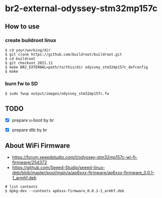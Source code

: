 # br2-external-odyssey-stm32mp157c

## How to use

### create buildroot linux

```
$ cd your/working/dir
$ git clone https://github.com/buildroot/buildroot.git
$ cd buildroot
$ git checkout 2021.11
$ make BR2_EXTERNAL=path/to/this/dir odyssey_stm32mp157c_defconfig
$ make
```

### burn fw to SD

```
$ sudo fwup output/images/odyssey_stm32mp157c.fw
```

## TODO 

- [x] prepare u-boot by br
- [x] prepare dtb by br


## About WiFi Firmware

- https://forum.seeedstudio.com/t/odyssey-stm32mp157c-wi-fi-firmware/254372
- https://github.com/Seeed-Studio/seeed-linux-deb/blob/master/pool/main/a/ap6xxx-firmware/ap6xxx-firmware_0.0.1-1_armhf.deb

```
# list contents
$ dpkg-dev --contents ap6xxx-firmware_0.0.1-1_armhf.deb
```
